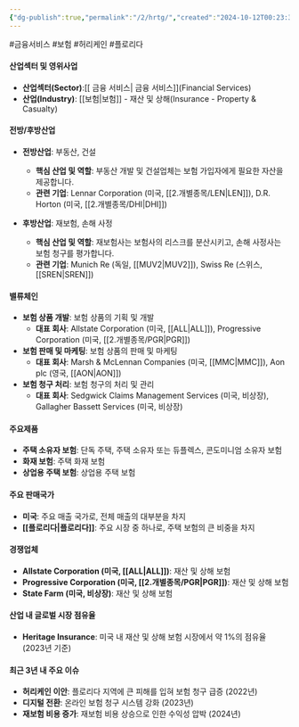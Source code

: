 ```yaml
---
{"dg-publish":true,"permalink":"/2/hrtg/","created":"2024-10-12T00:23:36.678+09:00","updated":"2025-07-29T21:37:04.741+09:00"}
---
```


 #금융서비스 #보험 #허리케인 #플로리다 

#### 산업섹터 및 영위사업

- **산업섹터(Sector)**:[[ 금융 서비스\| 금융 서비스]](Financial Services)
- **산업(Industry)**: [[보험\|보험]] - 재산 및 상해(Insurance - Property & Casualty)

#### 전방/후방산업

- **전방산업**: 부동산, 건설
    - **핵심 산업 및 역할**: 부동산 개발 및 건설업체는 보험 가입자에게 필요한 자산을 제공합니다.
    - **관련 기업**: Lennar Corporation (미국, [[2.개별종목/LEN\|LEN]]), D.R. Horton (미국, [[2.개별종목/DHI\|DHI]])
      
- **후방산업**: 재보험, 손해 사정
    - **핵심 산업 및 역할**: 재보험사는 보험사의 리스크를 분산시키고, 손해 사정사는 보험 청구를 평가합니다.
    - **관련 기업**: Munich Re (독일, [[MUV2\|MUV2]]), Swiss Re (스위스, [[SREN\|SREN]])

#### 밸류체인

- **보험 상품 개발**: 보험 상품의 기획 및 개발
    - **대표 회사**: Allstate Corporation (미국, [[ALL\|ALL]]), Progressive Corporation (미국, [[2.개별종목/PGR\|PGR]])
- **보험 판매 및 마케팅**: 보험 상품의 판매 및 마케팅
    - **대표 회사**: Marsh & McLennan Companies (미국, [[MMC\|MMC]]), Aon plc (영국, [[AON\|AON]])
- **보험 청구 처리**: 보험 청구의 처리 및 관리
    - **대표 회사**: Sedgwick Claims Management Services (미국, 비상장), Gallagher Bassett Services (미국, 비상장)

#### 주요제품

- **주택 소유자 보험**: 단독 주택, 주택 소유자 또는 듀플렉스, 콘도미니엄 소유자 보험
- **화재 보험**: 주택 화재 보험
- **상업용 주택 보험**: 상업용 주택 보험

#### 주요 판매국가

- **미국**: 주요 매출 국가로, 전체 매출의 대부분을 차지
- **[[플로리다\|플로리다]]**: 주요 시장 중 하나로, 주택 보험의 큰 비중을 차지

#### 경쟁업체

- **Allstate Corporation (미국, [[ALL\|ALL]])**: 재산 및 상해 보험
- **Progressive Corporation (미국, [[2.개별종목/PGR\|PGR]])**: 재산 및 상해 보험
- **State Farm (미국, 비상장)**: 재산 및 상해 보험

#### 산업 내 글로벌 시장 점유율

- **Heritage Insurance**: 미국 내 재산 및 상해 보험 시장에서 약 1%의 점유율 (2023년 기준)

#### 최근 3년 내 주요 이슈

- **허리케인 이안**: 플로리다 지역에 큰 피해를 입혀 보험 청구 급증 (2022년)
- **디지털 전환**: 온라인 보험 청구 시스템 강화 (2023년)
- **재보험 비용 증가**: 재보험 비용 상승으로 인한 수익성 압박 (2024년)